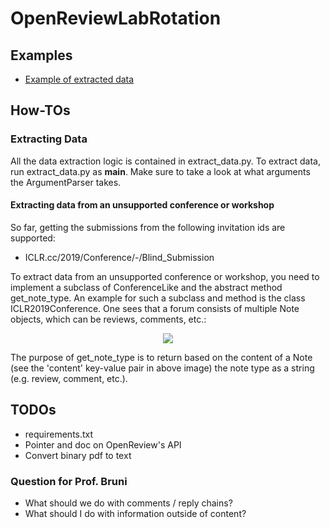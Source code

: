 # OpenReviewLabRotation

## Examples

* [Example of extracted data](https://github.com/HSinger04/OpenReviewLabRotation/tree/main/assets/SkgkJn05YX.json)

## How-TOs

### Extracting Data

All the data extraction logic is contained in extract_data.py.
To extract data, run extract_data.py as __main__. Make sure to take a look at what arguments the ArgumentParser takes.

#### Extracting data from an unsupported conference or workshop

So far, getting the submissions from the following invitation ids are supported:

* ICLR.cc/2019/Conference/-/Blind_Submission

To extract data from an unsupported conference or workshop, you need to implement a 
subclass of ConferenceLike and the abstract method get_note_type. An example for such a subclass and method
is the class ICLR2019Conference. One sees that a forum consists
of multiple Note objects, which can be reviews, comments, etc.:

<div align="center">
  <img src="https://github.com/HSinger04/OpenReviewLabRotation/tree/main/assets/forum_and_notes.png">
</div>

The purpose of get_note_type is
to return based on the content of a Note (see the 'content' key-value pair in above image)
the note type as a string (e.g. review, comment, etc.). 


## TODOs

* requirements.txt
* Pointer and doc on OpenReview's API
* Convert binary pdf to text

### Question for Prof. Bruni

* What should we do with comments / reply chains?
* What should I do with information outside of content?

